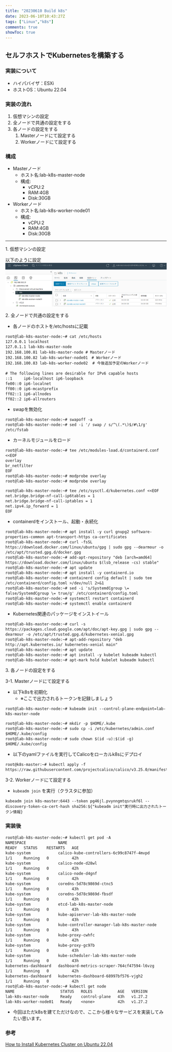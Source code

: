 ```yaml
---
title: "20230610 Build k8s"
date: 2023-06-10T10:43:27Z
tags: ["Linux","k8s"]
comments: true
showToc: true
---
```


## セルフホストでKubernetesを構築する

### 実装について

- ハイパバイザ：ESXi
- ホストOS：Ubuntu 22.04

### 実装の流れ

1. 仮想マシンの設定
2. 全ノードで共通の設定をする
3. 各ノードの設定をする
   1. Masterノードにて設定する
   2. Workerノードにて設定する

### 構成

- Masterノード
  - ホスト名:lab-k8s-master-node
  - 構成:
    - vCPU:2
    - RAM:4GB
    - Disk:30GB
- Workerノード
  - ホスト名:lab-k8s-worker-node01
  - 構成:
    - vCPU:2
    - RAM:4GB
    - Disk:30GB

---

1\. 仮想マシンの設定

以下のように設定
![20230606-BasicWebappTemplate_on_aws](/img/20230610-build_k8s/20230610-225623_esxi-env.png)

2\. 全ノードで共通の設定をする

- 各ノードのホストを/etc/hostsに記載

```
root@lab-k8s-master-node:~# cat /etc/hosts
127.0.0.1 localhost
127.0.1.1 lab-k8s-master-node
192.168.100.81 lab-k8s-master-node # Masterノード
192.168.100.82 lab-k8s-worker-node01　# Workerノード
192.168.100.83 lab-k8s-worker-node02  # 今後追加予定のWorkerノード

# The following lines are desirable for IPv6 capable hosts
::1     ip6-localhost ip6-loopback
fe00::0 ip6-localnet
ff00::0 ip6-mcastprefix
ff02::1 ip6-allnodes
ff02::2 ip6-allrouters
```

- swapを無効化

```
root@lab-k8s-master-node:~# swapoff -a
root@lab-k8s-master-node:~# sed -i '/ swap / s/^\(.*\)$/#\1/g' /etc/fstab
```

- カーネルモジュールをロード

```
root@lab-k8s-master-node:~# tee /etc/modules-load.d/containerd.conf <<EOF
overlay
br_netfilter
EOF
root@lab-k8s-master-node:~# modprobe overlay
root@lab-k8s-master-node:~# modprobe overlay
``` 
```
root@lab-k8s-master-node:~# tee /etc/sysctl.d/kubernetes.conf <<EOF
net.bridge.bridge-nf-call-ip6tables = 1
net.bridge.bridge-nf-call-iptables = 1
net.ipv4.ip_forward = 1
EOF
```

- containerdをインストール、起動・永続化

```
root@lab-k8s-master-node:~# apt install -y curl gnupg2 software-properties-common apt-transport-https ca-certificates
root@lab-k8s-master-node:~# curl -fsSL https://download.docker.com/linux/ubuntu/gpg | sudo gpg --dearmour -o /etc/apt/trusted.gpg.d/docker.gpg
root@lab-k8s-master-node:~# add-apt-repository "deb [arch=amd64] https://download.docker.com/linux/ubuntu $(lsb_release -cs) stable"
root@lab-k8s-master-node:~# apt update
root@lab-k8s-master-node:~# apt install -y containerd.io
root@lab-k8s-master-node:~# containerd config default | sudo tee /etc/containerd/config.toml >/dev/null 2>&1
root@lab-k8s-master-node:~# sed -i 's/SystemdCgroup \= false/SystemdCgroup \= true/g' /etc/containerd/config.toml
root@lab-k8s-master-node:~# systemctl restart containerd
root@lab-k8s-master-node:~# systemctl enable containerd
```

- Kubernetes関連のパッケージをインストイール

```
root@lab-k8s-master-node:~# curl -s https://packages.cloud.google.com/apt/doc/apt-key.gpg | sudo gpg --dearmour -o /etc/apt/trusted.gpg.d/kubernetes-xenial.gpg
root@lab-k8s-master-node:~# apt-add-repository "deb http://apt.kubernetes.io/ kubernetes-xenial main"
root@lab-k8s-master-node:~# apt update
root@lab-k8s-master-node:~# apt install -y kubelet kubeadm kubectl
root@lab-k8s-master-node:~# apt-mark hold kubelet kubeadm kubectl
```

3\. 各ノードの設定をする

3-1\. Masterノードにて設定する

- 以下k8sを初期化
    - ※ここで出力されるトークンを記録しましょう
```
root@lab-k8s-master-node:~# kubeadm init --control-plane-endpoint=lab-k8s-master-node
```
```
root@lab-k8s-master-node:~# mkdir -p $HOME/.kube
root@lab-k8s-master-node:~# sudo cp -i /etc/kubernetes/admin.conf $HOME/.kube/config
root@lab-k8s-master-node:~# sudo chown $(id -u):$(id -g) $HOME/.kube/config
```

- 以下のyamlファイルを実行してCalicoをローカルk8sにデプロイ
```
root@k8s-master:~# kubectl apply -f https://raw.githubusercontent.com/projectcalico/calico/v3.25.0/manifests/calico.yaml
```

3-2\. Workerノードにて設定する

- `kubeadm join` を実行（クラスタに参加）

```
kubeadm join k8s-master:6443 --token pg46jl.pvynngmtqsrukf6l --discovery-token-ca-cert-hash sha256:${"kubeadm init"実行時に出力されたトークン情報}
```

### 実装後

```
root@lab-k8s-master-node:~# kubectl get pod -A
NAMESPACE              NAME                                          READY   STATUS    RESTARTS   AGE
kube-system            calico-kube-controllers-6c99c8747f-4mvpd      1/1     Running   0          42h
kube-system            calico-node-d28wl                             1/1     Running   0          42h
kube-system            calico-node-d4gnf                             1/1     Running   0          42h
kube-system            coredns-5d78c9869d-ctnc5                      1/1     Running   0          43h
kube-system            coredns-5d78c9869d-fbsdf                      1/1     Running   0          43h
kube-system            etcd-lab-k8s-master-node                      1/1     Running   0          43h
kube-system            kube-apiserver-lab-k8s-master-node            1/1     Running   0          43h
kube-system            kube-controller-manager-lab-k8s-master-node   1/1     Running   0          43h
kube-system            kube-proxy-cwhfc                              1/1     Running   0          42h
kube-system            kube-proxy-gc97b                              1/1     Running   0          43h
kube-system            kube-scheduler-lab-k8s-master-node            1/1     Running   0          43h
kubernetes-dashboard   dashboard-metrics-scraper-764cf47594-l6vzg    1/1     Running   0          42h
kubernetes-dashboard   kubernetes-dashboard-68997bf576-vjgh2         1/1     Running   0          42h
root@lab-k8s-master-node:~# kubectl get node
NAME                    STATUS   ROLES           AGE   VERSION
lab-k8s-master-node     Ready    control-plane   43h   v1.27.2
lab-k8s-worker-node01   Ready    <none>          42h   v1.27.2
```

- 今回はただk8sを建てただけなので、ここから様々なサービスを実装してみたい思います。

### 参考
[How to Install Kubernetes Cluster on Ubuntu 22.04](https://www.linuxtechi.com/install-kubernetes-on-ubuntu-22-04/)